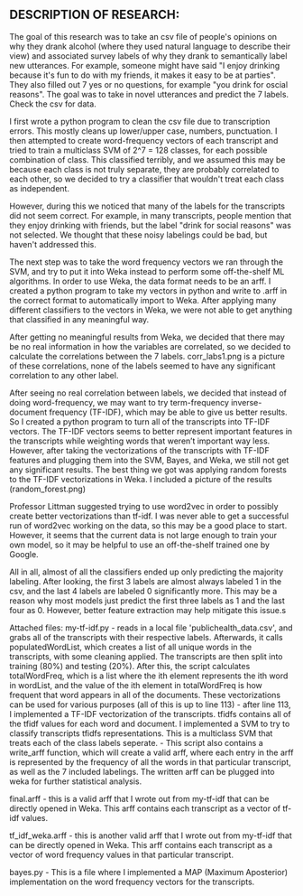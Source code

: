 ## DESCRIPTION OF RESEARCH:

The goal of this research was to take an csv file of people's opinions on why they drank alcohol (where they used natural language to describe their view) and associated survey labels of why they drank to semantically label new utterances. For example, someone might have said "I enjoy drinking because it's fun to do with my friends, it makes it easy to be at parties". They also filled out 7 yes or no questions, for example "you drink for oscial reasons". The goal was to take in novel utterances and predict the 7 labels. Check the csv for data.

I first wrote a python program to clean the csv file due to transcription errors. This mostly cleans up lower/upper case, numbers, punctuation. I then attempted to create word-frequency vectors of each transcript and tried to train a multiclass SVM of 2^7 = 128 classes, for each possible combination of class. This classified terribly, and we assumed this may be because each class is not truly separate, they are probably correlated to each other, so we decided to try a classifier that wouldn't treat each class as independent.

However, during this we noticed that many of the labels for the transcripts did not seem correct. For example, in many transcripts, people mention that they enjoy drinking with friends, but the label "drink for social reasons" was not selected. We thought that these noisy labelings could be bad, but haven't addressed this.

The next step was to take the word frequency vectors we ran through the SVM, and try to put it into Weka instead to perform some off-the-shelf ML algorithms. In order to use Weka, the data format needs to be an arff. I created a python program to take my vectors in python and write to .arff in the correct format to automatically import to Weka.  After applying many different classifiers to the vectors in Weka, we were not able to get anything that classified in any meaningful way.

After getting no meaningful results from Weka, we decided that there may be no real information in how the variables are correlated, so we decided to calculate the correlations between the 7 labels. corr_labs1.png is a picture of these correlations, none of the labels seemed to have any significant correlation to any other label.

After seeing no real correlation between labels, we decided that instead of doing word-frequency, we may want to try term-frequency inverse-document frequency (TF-IDF), which may be able to give us better results. So I created a python program to turn all of the transcripts into TF-IDF vectors. The TF-IDF vectors seems to better represent important features in the transcripts while weighting words that weren’t important way less. However, after taking the vectorizations of the transcripts with TF-IDF features and plugging them into the SVM, Bayes, and Weka, we still not get any significant results. The best thing we got was applying random forests to the TF-IDF vectorizations in Weka. I included a picture of the results (random_forest.png)

Professor Littman suggested trying to use word2vec in order to possibly create better vectorizations than tf-idf. I was never able to get a successful run of word2vec working on the data, so this may be a good place to start. However, it seems that the current data is not large enough to train your own model, so it may be helpful to use an off-the-shelf trained one by Google.

All in all, almost of all the classifiers ended up only predicting the majority labeling. After looking, the first 3 labels are almost always labeled 1 in the csv, and the last 4 labels are labeled 0 significantly more. This may be a reason why most models just predict the first three labels as 1 and the last four as 0. However, better feature extraction may help mitigate this issue.s


Attached files:
my-tf-idf.py
	- reads in a local file 'publichealth_data.csv', and grabs all of the transcripts with their respective labels. Afterwards, it calls populatedWordList, which creates a list of all unique words in the transcripts, with some cleaning applied. The transcripts are then split into training (80%) and testing (20%). After this, the script calculates totalWordFreq, which is a list where the ith element represents the ith word in wordList, and the value of the ith element in totalWordFreq is how frequent that word appears in all of the documents. These vectorizations can be used for various purposes (all of this is up to line 113)
	- after line 113, I implemented a TF-IDF vectorization of the transcripts. tfidfs contains all of the tfidf values for each word and document. I implemented a SVM to try to classify transcripts tfidfs representations. This is a multiclass SVM that treats each of the class labels seperate.
	- This script also contains a write_arff function, which will create a valid arff, where each entry in the arff is represented by the frequency of all the words in that particular transcript, as well as the 7 included labelings. The written arff can be plugged into weka for further statistical analysis.

final.arff
	- this is a valid arff that I wrote out from my-tf-idf that can be directly opened in Weka. This arff contains each transcript as a vector of tf-idf values.

tf_idf_weka.arff
	- this is another valid arff that I wrote out from my-tf-idf that can be directly opened in Weka. This arff contains each transcript as a vector of word frequency values in that particular transcript.

bayes.py
	- This is a file where I implemented a MAP (Maximum Aposterior) implementation on the word frequency vectors for the transcripts.
